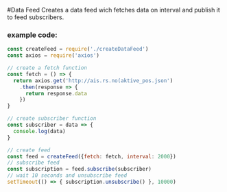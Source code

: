 #Data Feed
Creates a data feed wich fetches data on interval and publish it to feed subscribers.

### example code:
```javascript
const createFeed = require('./createDataFeed')
const axios = require('axios')

// create a fetch function
const fetch = () => {
  return axios.get('http://ais.rs.no(aktive_pos.json')
    .then(response => {
      return response.data
    })
}

// create subscriber function 
const subscriber = data => {
  console.log(data)
}

// create feed
const feed = createFeed({fetch: fetch, interval: 2000})
// subscribe feed
const subscription = feed.subscribe(subscriber)
// wait 10 seconds and unsubscribe feed
setTimeout(() => { subscription.unsubscribe() }, 10000)
```
